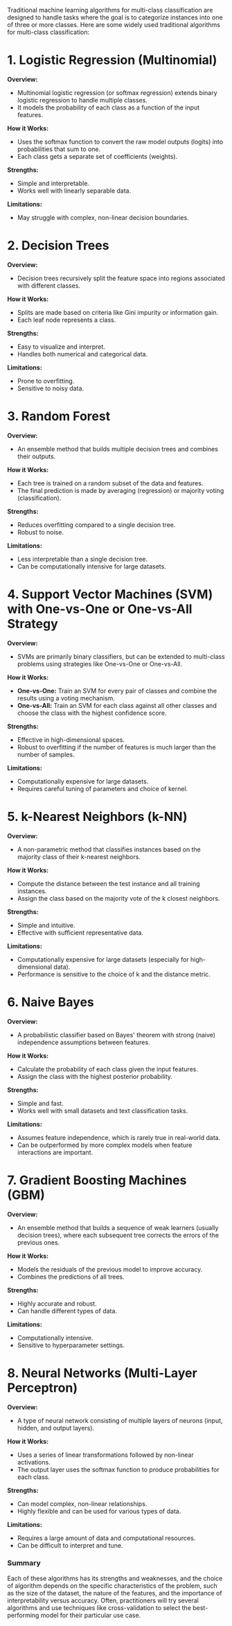 Traditional machine learning algorithms for multi-class classification are designed to handle tasks where the goal is to categorize instances into one of three or more classes. Here are some widely used traditional algorithms for multi-class classification:  
  
# 1. Logistic Regression (Multinomial)  
  
**Overview:**  
- Multinomial logistic regression (or softmax regression) extends binary logistic regression to handle multiple classes.  
- It models the probability of each class as a function of the input features.  
  
**How it Works:**  
- Uses the softmax function to convert the raw model outputs (logits) into probabilities that sum to one.  
- Each class gets a separate set of coefficients (weights).  
  
**Strengths:**  
- Simple and interpretable.  
- Works well with linearly separable data.  
  
**Limitations:**  
- May struggle with complex, non-linear decision boundaries.  
  
# 2. Decision Trees  
  
**Overview:**  
- Decision trees recursively split the feature space into regions associated with different classes.  
  
**How it Works:**  
- Splits are made based on criteria like Gini impurity or information gain.  
- Each leaf node represents a class.  
  
**Strengths:**  
- Easy to visualize and interpret.  
- Handles both numerical and categorical data.  
  
**Limitations:**  
- Prone to overfitting.  
- Sensitive to noisy data.  
  
# 3. Random Forest  
  
**Overview:**  
- An ensemble method that builds multiple decision trees and combines their outputs.  
  
**How it Works:**  
- Each tree is trained on a random subset of the data and features.  
- The final prediction is made by averaging (regression) or majority voting (classification).  
  
**Strengths:**  
- Reduces overfitting compared to a single decision tree.  
- Robust to noise.  
  
**Limitations:**  
- Less interpretable than a single decision tree.  
- Can be computationally intensive for large datasets.  
  
# 4. Support Vector Machines (SVM) with One-vs-One or One-vs-All Strategy  
  
**Overview:**  
- SVMs are primarily binary classifiers, but can be extended to multi-class problems using strategies like One-vs-One or One-vs-All.  
  
**How it Works:**  
- **One-vs-One:** Train an SVM for every pair of classes and combine the results using a voting mechanism.  
- **One-vs-All:** Train an SVM for each class against all other classes and choose the class with the highest confidence score.  
  
**Strengths:**  
- Effective in high-dimensional spaces.  
- Robust to overfitting if the number of features is much larger than the number of samples.  
  
**Limitations:**  
- Computationally expensive for large datasets.  
- Requires careful tuning of parameters and choice of kernel.  
  
# 5. k-Nearest Neighbors (k-NN)  
  
**Overview:**  
- A non-parametric method that classifies instances based on the majority class of their k-nearest neighbors.  
  
**How it Works:**  
- Compute the distance between the test instance and all training instances.  
- Assign the class based on the majority vote of the k closest neighbors.  
  
**Strengths:**  
- Simple and intuitive.  
- Effective with sufficient representative data.  
  
**Limitations:**  
- Computationally expensive for large datasets (especially for high-dimensional data).  
- Performance is sensitive to the choice of k and the distance metric.  
  
# 6. Naive Bayes  
  
**Overview:**  
- A probabilistic classifier based on Bayes' theorem with strong (naive) independence assumptions between features.  
  
**How it Works:**  
- Calculate the probability of each class given the input features.  
- Assign the class with the highest posterior probability.  
  
**Strengths:**  
- Simple and fast.  
- Works well with small datasets and text classification tasks.  
  
**Limitations:**  
- Assumes feature independence, which is rarely true in real-world data.  
- Can be outperformed by more complex models when feature interactions are important.  
  
# 7. Gradient Boosting Machines (GBM)  
  
**Overview:**  
- An ensemble method that builds a sequence of weak learners (usually decision trees), where each subsequent tree corrects the errors of the previous ones.  
  
**How it Works:**  
- Models the residuals of the previous model to improve accuracy.  
- Combines the predictions of all trees.  
  
**Strengths:**  
- Highly accurate and robust.  
- Can handle different types of data.  
  
**Limitations:**  
- Computationally intensive.  
- Sensitive to hyperparameter settings.  
  
# 8. Neural Networks (Multi-Layer Perceptron)  
  
**Overview:**  
- A type of neural network consisting of multiple layers of neurons (input, hidden, and output layers).  
  
**How it Works:**  
- Uses a series of linear transformations followed by non-linear activations.  
- The output layer uses the softmax function to produce probabilities for each class.  
  
**Strengths:**  
- Can model complex, non-linear relationships.  
- Highly flexible and can be used for various types of data.  
  
**Limitations:**  
- Requires a large amount of data and computational resources.  
- Can be difficult to interpret and tune.  
  
### Summary  
  
Each of these algorithms has its strengths and weaknesses, and the choice of algorithm depends on the specific characteristics of the problem, such as the size of the dataset, the nature of the features, and the importance of interpretability versus accuracy. Often, practitioners will try several algorithms and use techniques like cross-validation to select the best-performing model for their particular use case.